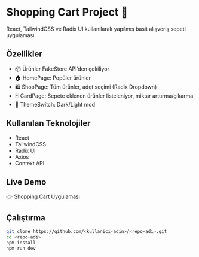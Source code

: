 # Shopping Cart Project 🛒

React, TailwindCSS ve Radix UI kullanılarak yapılmış basit alışveriş sepeti uygulaması.

## Özellikler
- 📦 Ürünler FakeStore API’den çekiliyor
- 🏠 HomePage: Popüler ürünler
- 🛍️ ShopPage: Tüm ürünler, adet seçimi (Radix Dropdown)
- 🃏 CardPage: Sepete eklenen ürünler listeleniyor, miktar arttırma/çıkarma
- 🌙 ThemeSwitch: Dark/Light mod

## Kullanılan Teknolojiler
- React
- TailwindCSS
- Radix UI
- Axios
- Context API

## Live Demo
👉 [Shopping Cart Uygulaması](https://shoppingcart-project-indol.vercel.app/)


## Çalıştırma
```bash
git clone https://github.com/<kullanici-adin>/<repo-adi>.git
cd <repo-adi>
npm install
npm run dev
